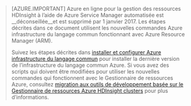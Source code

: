 > [AZURE.IMPORTANT] Azure en ligne pour la gestion des ressources HDInsight à l’aide de Azure Service Manager automatisée est __déconseillée__et est supprimé par 1 janvier 2017. Les étapes décrites dans ce document utilisent les nouvelles commandes Azure infrastructure du langage commun fonctionnant avec Azure Resource Manager (ARM).
>
> Suivez les étapes décrites dans [installer et configurer Azure infrastructure du langage commun](../articles/xplat-cli-install.md) pour installer la dernière version de l’infrastructure du langage commun Azure. Si vous avez des scripts qui doivent être modifiées pour utiliser les nouvelles commandes qui fonctionnent avec le Gestionnaire de ressources Azure, consultez [migration aux outils de développement basée sur le Gestionnaire de ressources Azure HDInsight clusters](../articles/hdinsight/hdinsight-hadoop-development-using-azure-resource-manager.md) pour plus d’informations.


